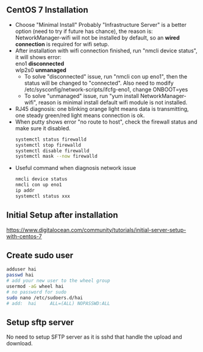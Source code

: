 ## CentOS 7 Installation
- Choose "Minimal Install"
  Probably "Infrastructure Server" is a better option (need to try if future has chance), the reason is: NetworkManager-wifi will not be installed by default, so an **wired connection** is required for wifi setup.
- After installation with wifi connection finished, run "nmcli device status", it will shows error:  
eno1 **disconnected**  
wlp2s0 **unmanaged**  
    - To solve "disconnected" issue, run "nmcli con up eno1", then the status will be changed to "connected". Also need to modify /etc/sysconfig/network-scripts/ifcfg-eno1, change ONBOOT=yes
    - To solve "unmanaged" issue, run "yum install NetworkManager-wifi", reason is minimal install default wifi module is not installed.
- RJ45 diagnosis: one blinking orange light means data is transmitting, one steady green/red light means connection is ok.
- When putty shows error "no route to host", check the firewall status and make sure it disabled.
  ```sh
  systemctl status firewalld
  systemctl stop firewalld
  systemctl disable firewalld
  systemctl mask --now firewalld
  ```
- Useful command when diagnosis network issue
  ```sh
  nmcli device status
  nmcli con up eno1
  ip addr
  systemctl status xxx
  ```
## Initial Setup after installation
https://www.digitalocean.com/community/tutorials/initial-server-setup-with-centos-7  

## Create sudo user
```sh
adduser hai
passwd hai
# add your new user to the wheel group
usermod -aG wheel hai
# no password for sudo
sudo nano /etc/sudoers.d/hai  
# add:  hai     ALL=(ALL) NOPASSWD:ALL  
```
## Setup sftp server
No need to setup SFTP server as it is sshd that handle the upload and download.  
 
